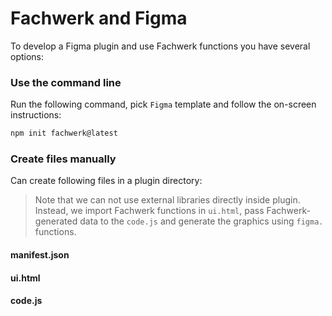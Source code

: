 # Fachwerk and Figma

To develop a Figma plugin and use Fachwerk functions you have several options:

### Use the command line

Run the following command, pick `Figma` template and follow the on-screen instructions:

```bash
npm init fachwerk@latest
```

### Create files manually

Can create following files in a plugin directory:

> Note that we can not use external libraries directly inside plugin. Instead, we import Fachwerk functions in `ui.html`, pass Fachwerk-generated data to the `code.js` and generate the graphics using `figma.` functions.

#### manifest.json

<Snippet src="https://raw.githubusercontent.com/fachwerk-dev/create-fachwerk/main/figma/manifest.json" />

#### ui.html

<Snippet src="https://raw.githubusercontent.com/fachwerk-dev/create-fachwerk/main/figma/ui.html" />

#### code.js

<Snippet src="https://raw.githubusercontent.com/fachwerk-dev/create-fachwerk/main/figma/code.js" />
